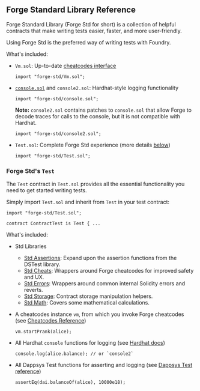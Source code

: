 ## Forge Standard Library Reference

Forge Standard Library (Forge Std for short) is a collection of helpful contracts that make writing tests easier, faster, and more user-friendly.

Using Forge Std is the preferred way of writing tests with Foundry.

What's included:

- `Vm.sol`: Up-to-date [cheatcodes interface](../../cheatcodes/#cheatcodes-interface)

    ```solidity
    import "forge-std/Vm.sol";
    ```

- [`console.sol`](https://hardhat.org/hardhat-network/reference/#console-log) and `console2.sol`: Hardhat-style logging functionality

    ```solidity
    import "forge-std/console.sol";
    ```

    **Note:** `console2.sol` contains patches to `console.sol` that allow Forge to decode traces for calls to the console, but it is not compatible with Hardhat.

    ```solidity
    import "forge-std/console2.sol";
    ```

- `Test.sol`: Complete Forge Std experience (more details [below](#forge-stds-test))

    ```solidity
    import "forge-std/Test.sol";
    ```

### Forge Std's `Test`

The `Test` contract in `Test.sol` provides all the essential functionality you need to get started writing tests.

Simply import `Test.sol` and inherit from `Test` in your test contract:

```solidity
import "forge-std/Test.sol";

contract ContractTest is Test { ...
```

What's included:

- Std Libraries
  - [Std Assertions](./std-assertions.md): Expand upon the assertion functions from the DSTest library.
  - [Std Cheats](./std-cheats.md): Wrappers around Forge cheatcodes for improved safety and UX.
  - [Std Errors](./std-errors.md): Wrappers around common internal Solidity errors and reverts.
  - [Std Storage](./std-storage.md): Contract storage manipulation helpers.
  - [Std Math](./std-math.md): Covers some mathematical calculations.

- A cheatcodes instance `vm`, from which you invoke Forge cheatcodes (see [Cheatcodes Reference](../../cheatcodes/))

    ```solidity
    vm.startPrank(alice);
    ```

- All Hardhat `console` functions for logging (see [Hardhat docs](https://hardhat.org/hardhat-network/reference/#console-log))

    ```solidity
    console.log(alice.balance); // or `console2`
    ```

- All Dappsys Test functions for asserting and logging (see [Dappsys Test reference](../ds-test.md))

    ```solidity
    assertEq(dai.balanceOf(alice), 10000e18);
    ```
